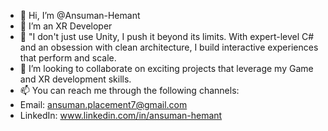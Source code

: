 - 👋 Hi, I’m @Ansuman-Hemant
- 👀 I’m an XR Developer
- 🌱 "I don't just use Unity, I push it beyond its limits. With expert-level C# and an obsession with clean architecture, I build interactive experiences that perform and scale.
- 💞️ I’m looking to collaborate on exciting projects that leverage my Game and XR development skills.
- 📫 You can reach me through the following channels:
- Email: ansuman.placement7@gmail.com
- LinkedIn: www.linkedin.com/in/ansuman-hemant

<!---
Ansuman-Hemant/Ansuman-Hemant is a ✨ special ✨ repository because its `README.md` (this file) appears on your GitHub profile.
You can click the Preview link to take a look at your changes.
--->
